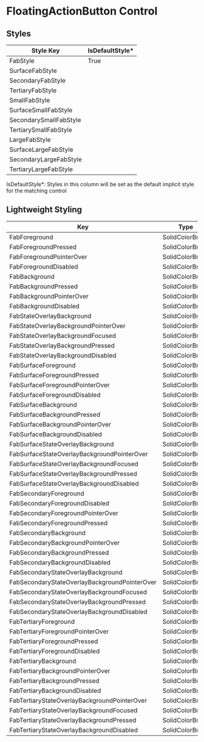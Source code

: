 # FloatingActionButton Control
## Styles

Style Key|IsDefaultStyle*
-|-
FabStyle|True
SurfaceFabStyle|
SecondaryFabStyle|
TertiaryFabStyle|
SmallFabStyle|
SurfaceSmallFabStyle|
SecondarySmallFabStyle|
TertiarySmallFabStyle|
LargeFabStyle|
SurfaceLargeFabStyle|
SecondaryLargeFabStyle|
TertiaryLargeFabStyle|

IsDefaultStyle*: Styles in this column will be set as the default implicit style for the matching control

## Lightweight Styling

Key|Type|Value
-|-|-
FabForeground|SolidColorBrush|OnPrimaryContainerBrush
FabForegroundPressed|SolidColorBrush|OnPrimaryContainerBrush
FabForegroundPointerOver|SolidColorBrush|OnPrimaryContainerBrush
FabForegroundDisabled|SolidColorBrush|OnSurfaceDisabledBrush
FabBackground|SolidColorBrush|PrimaryContainerBrush
FabBackgroundPressed|SolidColorBrush|PrimaryContainerBrush
FabBackgroundPointerOver|SolidColorBrush|PrimaryContainerBrush
FabBackgroundDisabled|SolidColorBrush|SystemControlTransparentBrush
FabStateOverlayBackground|SolidColorBrush|SystemControlTransparentBrush
FabStateOverlayBackgroundPointerOver|SolidColorBrush|OnPrimaryContainerHoverBrush
FabStateOverlayBackgroundFocused|SolidColorBrush|OnPrimaryContainerFocusedBrush
FabStateOverlayBackgroundPressed|SolidColorBrush|OnPrimaryContainerPressedBrush
FabStateOverlayBackgroundDisabled|SolidColorBrush|OnSurfaceDisabledLowBrush
FabSurfaceForeground|SolidColorBrush|OnPrimaryContainerBrush
FabSurfaceForegroundPressed|SolidColorBrush|OnPrimaryContainerBrush
FabSurfaceForegroundPointerOver|SolidColorBrush|OnPrimaryContainerBrush
FabSurfaceForegroundDisabled|SolidColorBrush|OnSurfaceDisabledBrush
FabSurfaceBackground|SolidColorBrush|SurfaceBrush
FabSurfaceBackgroundPressed|SolidColorBrush|SurfaceBrush
FabSurfaceBackgroundPointerOver|SolidColorBrush|SurfaceBrush
FabSurfaceBackgroundDisabled|SolidColorBrush|SystemControlTransparentBrush
FabSurfaceStateOverlayBackground|SolidColorBrush|SystemControlTransparentBrush
FabSurfaceStateOverlayBackgroundPointerOver|SolidColorBrush|PrimaryHoverBrush
FabSurfaceStateOverlayBackgroundFocused|SolidColorBrush|PrimaryFocusedBrush
FabSurfaceStateOverlayBackgroundPressed|SolidColorBrush|PrimaryPressedBrush
FabSurfaceStateOverlayBackgroundDisabled|SolidColorBrush|OnSurfaceDisabledLowBrush
FabSecondaryForeground|SolidColorBrush|OnSecondaryContainerBrush
FabSecondaryForegroundDisabled|SolidColorBrush|OnSurfaceDisabledBrush
FabSecondaryForegroundPointerOver|SolidColorBrush|OnSecondaryContainerBrush
FabSecondaryForegroundPressed|SolidColorBrush|OnSecondaryContainerBrush
FabSecondaryBackground|SolidColorBrush|SecondaryContainerBrush
FabSecondaryBackgroundPointerOver|SolidColorBrush|SecondaryContainerBrush
FabSecondaryBackgroundPressed|SolidColorBrush|SecondaryContainerBrush
FabSecondaryBackgroundDisabled|SolidColorBrush|SystemControlTransparentBrush
FabSecondaryStateOverlayBackground|SolidColorBrush|SystemControlTransparentBrush
FabSecondaryStateOverlayBackgroundPointerOver|SolidColorBrush|OnSecondaryContainerHoverBrush
FabSecondaryStateOverlayBackgroundFocused|SolidColorBrush|OnSecondaryContainerFocusedBrush
FabSecondaryStateOverlayBackgroundPressed|SolidColorBrush|OnSecondaryContainerPressedBrush
FabSecondaryStateOverlayBackgroundDisabled|SolidColorBrush|OnSurfaceDisabledLowBrush
FabTertiaryForeground|SolidColorBrush|OnTertiaryContainerBrush
FabTertiaryForegroundPointerOver|SolidColorBrush|OnTertiaryContainerBrush
FabTertiaryForegroundPressed|SolidColorBrush|OnTertiaryContainerBrush
FabTertiaryForegroundDisabled|SolidColorBrush|OnSurfaceDisabledBrush
FabTertiaryBackground|SolidColorBrush|TertiaryContainerBrush
FabTertiaryBackgroundPointerOver|SolidColorBrush|TertiaryContainerBrush
FabTertiaryBackgroundPressed|SolidColorBrush|TertiaryContainerBrush
FabTertiaryBackgroundDisabled|SolidColorBrush|SystemControlTransparentBrush
FabTertiaryStateOverlayBackgroundPointerOver|SolidColorBrush|SystemControlTransparentBrush
FabTertiaryStateOverlayBackgroundFocused|SolidColorBrush|SystemControlTransparentBrush
FabTertiaryStateOverlayBackgroundPressed|SolidColorBrush|SystemControlTransparentBrush
FabTertiaryStateOverlayBackgroundDisabled|SolidColorBrush|OnSurfaceDisabledLowBrush
